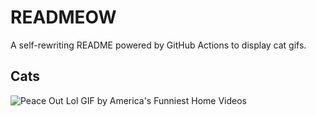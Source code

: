 # READMEOW

A self-rewriting README powered by GitHub Actions to display cat gifs.

## Cats

![Peace Out Lol GIF by America's Funniest Home Videos](https://media2.giphy.com/media/l4KibK3JwaVo0CjDO/200.gif?cid=9acd02dabgkdifxqjn7tgg32m4q6112r8wkd3kmsgdht1igl&ep=v1_gifs_search&rid=200.gif&ct=g)
